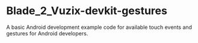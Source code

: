 # Blade_2_Vuzix-devkit-gestures

A basic Android development example code for available touch events and gestures for Android developers.
